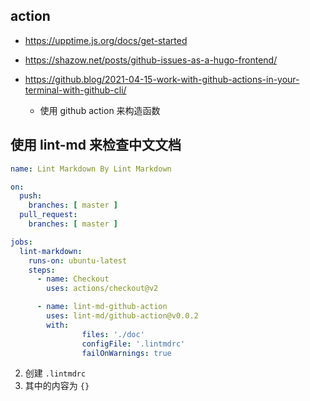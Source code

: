 ## action

- https://upptime.js.org/docs/get-started
- https://shazow.net/posts/github-issues-as-a-hugo-frontend/
  
- https://github.blog/2021-04-15-work-with-github-actions-in-your-terminal-with-github-cli/
  - 使用 github action 来构造函数

## 使用 lint-md 来检查中文文档
```yml
name: Lint Markdown By Lint Markdown

on:
  push:
    branches: [ master ]
  pull_request:
    branches: [ master ]

jobs:
  lint-markdown:
    runs-on: ubuntu-latest
    steps:
      - name: Checkout
        uses: actions/checkout@v2

      - name: lint-md-github-action
        uses: lint-md/github-action@v0.0.2
        with:
                files: './doc'
                configFile: '.lintmdrc'
                failOnWarnings: true
```
2. 创建 `.lintmdrc`
3. 其中的内容为 `{}`
